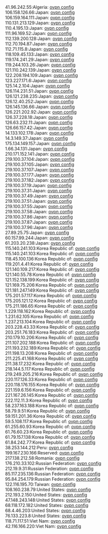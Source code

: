 41.96.242.55:Algeria: [ovpn config](vpn/41_96_242_55.ovpn)  
106.158.126.66:Japan: [ovpn config](vpn/106_158_126_66.ovpn)  
106.159.164.111:Japan: [ovpn config](vpn/106_159_164_111.ovpn)  
110.131.213.129:Japan: [ovpn config](vpn/110_131_213_129.ovpn)  
110.4.195.13:Japan: [ovpn config](vpn/110_4_195_13.ovpn)  
111.96.169.52:Japan: [ovpn config](vpn/111_96_169_52.ovpn)  
112.139.200.128:Japan: [ovpn config](vpn/112_139_200_128.ovpn)  
112.70.194.87:Japan: [ovpn config](vpn/112_70_194_87.ovpn)  
112.71.115.8:Japan: [ovpn config](vpn/112_71_115_8.ovpn)  
118.109.45.133:Japan: [ovpn config](vpn/118_109_45_133.ovpn)  
119.174.241.29:Japan: [ovpn config](vpn/119_174_241_29.ovpn)  
119.244.103.26:Japan: [ovpn config](vpn/119_244_103_26.ovpn)  
121.110.242.139:Japan: [ovpn config](vpn/121_110_242_139.ovpn)  
122.208.194.109:Japan: [ovpn config](vpn/122_208_194_109.ovpn)  
123.227.171.6:Japan: [ovpn config](vpn/123_227_171_6.ovpn)  
125.14.2.104:Japan: [ovpn config](vpn/125_14_2_104.ovpn)  
126.114.231.51:Japan: [ovpn config](vpn/126_114_231_51.ovpn)  
126.121.238.235:Japan: [ovpn config](vpn/126_121_238_235.ovpn)  
126.12.40.252:Japan: [ovpn config](vpn/126_12_40_252.ovpn)  
126.145.136.66:Japan: [ovpn config](vpn/126_145_136_66.ovpn)  
126.221.202.92:Japan: [ovpn config](vpn/126_221_202_92.ovpn)  
126.37.228.18:Japan: [ovpn config](vpn/126_37_228_18.ovpn)  
126.63.232.11:Japan: [ovpn config](vpn/126_63_232_11.ovpn)  
126.66.157.42:Japan: [ovpn config](vpn/126_66_157_42.ovpn)  
14.133.102.178:Japan: [ovpn config](vpn/14_133_102_178.ovpn)  
14.3.149.37:Japan: [ovpn config](vpn/14_3_149_37.ovpn)  
175.134.149.157:Japan: [ovpn config](vpn/175_134_149_157.ovpn)  
1.66.34.131:Japan: [ovpn config](vpn/1_66_34_131.ovpn)  
210.171.152.141:Japan: [ovpn config](vpn/210_171_152_141.ovpn)  
219.100.37.104:Japan: [ovpn config](vpn/219_100_37_104.ovpn)  
219.100.37.105:Japan: [ovpn config](vpn/219_100_37_105.ovpn)  
219.100.37.107:Japan: [ovpn config](vpn/219_100_37_107.ovpn)  
219.100.37.177:Japan: [ovpn config](vpn/219_100_37_177.ovpn)  
219.100.37.182:Japan: [ovpn config](vpn/219_100_37_182.ovpn)  
219.100.37.19:Japan: [ovpn config](vpn/219_100_37_19.ovpn)  
219.100.37.31:Japan: [ovpn config](vpn/219_100_37_31.ovpn)  
219.100.37.49:Japan: [ovpn config](vpn/219_100_37_49.ovpn)  
219.100.37.51:Japan: [ovpn config](vpn/219_100_37_51.ovpn)  
219.100.37.55:Japan: [ovpn config](vpn/219_100_37_55.ovpn)  
219.100.37.58:Japan: [ovpn config](vpn/219_100_37_58.ovpn)  
219.100.37.86:Japan: [ovpn config](vpn/219_100_37_86.ovpn)  
219.100.37.87:Japan: [ovpn config](vpn/219_100_37_87.ovpn)  
219.100.37.96:Japan: [ovpn config](vpn/219_100_37_96.ovpn)  
27.89.25.75:Japan: [ovpn config](vpn/27_89_25_75.ovpn)  
60.157.99.244:Japan: [ovpn config](vpn/60_157_99_244.ovpn)  
61.203.20.238:Japan: [ovpn config](vpn/61_203_20_238.ovpn)  
115.140.241.103:Korea Republic of: [ovpn config](vpn/115_140_241_103.ovpn)  
115.140.241.103:Korea Republic of: [ovpn config](vpn/115_140_241_103.ovpn)  
118.45.100.136:Korea Republic of: [ovpn config](vpn/118_45_100_136.ovpn)  
119.201.4.41:Korea Republic of: [ovpn config](vpn/119_201_4_41.ovpn)  
121.140.109.217:Korea Republic of: [ovpn config](vpn/121_140_109_217.ovpn)  
121.140.55.78:Korea Republic of: [ovpn config](vpn/121_140_55_78.ovpn)  
121.152.138.199:Korea Republic of: [ovpn config](vpn/121_152_138_199.ovpn)  
121.169.75.206:Korea Republic of: [ovpn config](vpn/121_169_75_206.ovpn)  
121.181.247.149:Korea Republic of: [ovpn config](vpn/121_181_247_149.ovpn)  
175.201.57.117:Korea Republic of: [ovpn config](vpn/175_201_57_117.ovpn)  
175.205.121.12:Korea Republic of: [ovpn config](vpn/175_205_121_12.ovpn)  
175.211.186.65:Korea Republic of: [ovpn config](vpn/175_211_186_65.ovpn)  
1.229.118.162:Korea Republic of: [ovpn config](vpn/1_229_118_162.ovpn)  
1.231.62.105:Korea Republic of: [ovpn config](vpn/1_231_62_105.ovpn)  
1.237.213.104:Korea Republic of: [ovpn config](vpn/1_237_213_104.ovpn)  
203.228.43.33:Korea Republic of: [ovpn config](vpn/203_228_43_33.ovpn)  
203.251.76.183:Korea Republic of: [ovpn config](vpn/203_251_76_183.ovpn)  
210.179.10.206:Korea Republic of: [ovpn config](vpn/210_179_10_206.ovpn)  
211.107.202.188:Korea Republic of: [ovpn config](vpn/211_107_202_188.ovpn)  
211.193.232.189:Korea Republic of: [ovpn config](vpn/211_193_232_189.ovpn)  
211.198.13.208:Korea Republic of: [ovpn config](vpn/211_198_13_208.ovpn)  
211.225.41.168:Korea Republic of: [ovpn config](vpn/211_225_41_168.ovpn)  
211.38.17.232:Korea Republic of: [ovpn config](vpn/211_38_17_232.ovpn)  
218.144.5.117:Korea Republic of: [ovpn config](vpn/218_144_5_117.ovpn)  
219.249.205.216:Korea Republic of: [ovpn config](vpn/219_249_205_216.ovpn)  
220.117.126.33:Korea Republic of: [ovpn config](vpn/220_117_126_33.ovpn)  
220.118.176.155:Korea Republic of: [ovpn config](vpn/220_118_176_155.ovpn)  
221.159.6.156:Korea Republic of: [ovpn config](vpn/221_159_6_156.ovpn)  
221.167.26.145:Korea Republic of: [ovpn config](vpn/221_167_26_145.ovpn)  
222.112.11.3:Korea Republic of: [ovpn config](vpn/222_112_11_3.ovpn)  
58.237.163.188:Korea Republic of: [ovpn config](vpn/58_237_163_188.ovpn)  
58.79.9.51:Korea Republic of: [ovpn config](vpn/58_79_9_51.ovpn)  
59.151.201.36:Korea Republic of: [ovpn config](vpn/59_151_201_36.ovpn)  
59.5.108.117:Korea Republic of: [ovpn config](vpn/59_5_108_117.ovpn)  
61.255.60.93:Korea Republic of: [ovpn config](vpn/61_255_60_93.ovpn)  
61.76.60.23:Korea Republic of: [ovpn config](vpn/61_76_60_23.ovpn)  
61.79.157.138:Korea Republic of: [ovpn config](vpn/61_79_157_138.ovpn)  
61.84.242.77:Korea Republic of: [ovpn config](vpn/61_84_242_77.ovpn)  
38.253.144.212:Peru: [ovpn config](vpn/38_253_144_212.ovpn)  
199.167.230.166:Reserved: [ovpn config](vpn/199_167_230_166.ovpn)  
217.138.212.58:Romania: [ovpn config](vpn/217_138_212_58.ovpn)  
176.210.33.102:Russian Federation: [ovpn config](vpn/176_210_33_102.ovpn)  
212.19.9.31:Russian Federation: [ovpn config](vpn/212_19_9_31.ovpn)  
85.117.235.136:Russian Federation: [ovpn config](vpn/85_117_235_136.ovpn)  
95.84.254.179:Russian Federation: [ovpn config](vpn/95_84_254_179.ovpn)  
122.116.195.70:Taiwan: [ovpn config](vpn/122_116_195_70.ovpn)  
108.160.238.79:United States: [ovpn config](vpn/108_160_238_79.ovpn)  
212.193.2.150:United States: [ovpn config](vpn/212_193_2_150.ovpn)  
47.148.243.148:United States: [ovpn config](vpn/47_148_243_148.ovpn)  
68.118.172.182:United States: [ovpn config](vpn/68_118_172_182.ovpn)  
68.4.46.203:United States: [ovpn config](vpn/68_4_46_203.ovpn)  
76.133.223.8:United States: [ovpn config](vpn/76_133_223_8.ovpn)  
118.71.117.51:Viet Nam: [ovpn config](vpn/118_71_117_51.ovpn)  
42.116.166.220:Viet Nam: [ovpn config](vpn/42_116_166_220.ovpn)  
